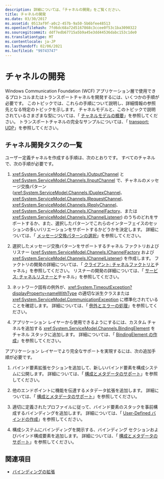 ```yaml
---
description: 詳細については、「チャネルの開発」をご覧ください。
title: チャネルの開発
ms.date: 03/30/2017
ms.assetid: 0513af9f-a0c2-457b-9a50-5b6bfee48513
ms.openlocfilehash: 7fd6dc68a72d5167868c3ccee0f53c1ba3090322
ms.sourcegitcommit: ddf7edb67715a5b9a45e3dd44536dabc153c1de0
ms.translationtype: MT
ms.contentlocale: ja-JP
ms.lasthandoff: 02/06/2021
ms.locfileid: "99743747"
---
```

# <a name="developing-channels"></a>チャネルの開発

Windows Communication Foundation (WCF) アプリケーション層で使用できるプロトコルまたはトランスポートチャネルを開発するには、いくつかの手順が必要です。 このトピックでは、これらの手順について説明し、詳細情報の参照先となる特定のトピックを示します。 チャネルモデルと、このトピックで説明されているさまざまな型については、「 [チャネルモデルの概要](channel-model-overview.md)」を参照してください。 トランスポートチャネルの完全なサンプルについては、「 [transport: UDP](../samples/transport-udp.md)」を参照してください。  
  
## <a name="the-channel-development-task-list"></a>チャネル開発タスクの一覧  

 ユーザー定義チャネルを作成する手順は、次のとおりです。 すべてのチャネルで、次の手順が必要です。  
  
1. <xref:System.ServiceModel.Channels.IOutputChannel> と <xref:System.ServiceModel.Channels.IInputChannel> で、チャネルのメッセージ交換パターン (<xref:System.ServiceModel.Channels.IDuplexChannel>、<xref:System.ServiceModel.Channels.IRequestChannel>、<xref:System.ServiceModel.Channels.IReplyChannel>、<xref:System.ServiceModel.Channels.IChannelFactory>、または <xref:System.ServiceModel.Channels.IChannelListener>) のうちのどれをサポートするか、また、選択したパターンでこれらのインターフェイスのセッションの多いバリエーションをサポートするかどうかを決定します。 詳細については、「 [メッセージ交換パターンの選択](choosing-a-message-exchange-pattern.md)」を参照してください。  
  
2. 選択したメッセージ交換パターンをサポートするチャネル ファクトリおよびリスナー (<xref:System.ServiceModel.Channels.IChannelFactory> および <xref:System.ServiceModel.Channels.IChannelListener>) を作成します。 ファクトリの開発の詳細については、「 [クライアント: チャネルファクトリと](client-channel-factories-and-channels.md)チャネル」を参照してください。 リスナーの開発の詳細については、「 [サービス: チャネルリスナーと](service-channel-listeners-and-channels.md)チャネル」を参照してください。  
  
3. ネットワーク固有の例外が、<xref:System.TimeoutException?displayProperty=nameWithType> の適切な派生クラスまたは <xref:System.ServiceModel.CommunicationException> に標準化されていることを確認します。 詳細については、「 [例外とエラーの処理](handling-exceptions-and-faults.md)」を参照してください。  
  
4. アプリケーション レイヤーから使用できるようにするには、カスタム チャネルを追加する <xref:System.ServiceModel.Channels.BindingElement> をチャネル スタックに追加します。 詳細については、「 [BindingElement の作成](creating-a-bindingelement.md)」を参照してください。  
  
 アプリケーション レイヤーでより完全なサポートを実現するには、次の追加手順が必要です。  
  
1. バインド要素拡張セクションを追加して、新しいバインド要素を構成システムに公開します。 詳細については、「 [構成とメタデータのサポート](configuration-and-metadata-support.md)」を参照してください。  
  
2. 他のエンドポイントに機能を伝達するメタデータ拡張を追加します。 詳細については、「 [構成とメタデータのサポート](configuration-and-metadata-support.md)」を参照してください。  
  
3. 適切に定義されたプロファイルに従って、バインド要素のスタックを事前構成するバインディングを追加します。 詳細については、「 [User-Defined バインドの作成](creating-user-defined-bindings.md)」を参照してください。  
  
4. 構成システムにバインディングを開示する、バインディング セクションおよびバインド構成要素を追加します。 詳細については、「 [構成とメタデータのサポート](configuration-and-metadata-support.md)」を参照してください。  
  
## <a name="see-also"></a>関連項目

- [バインディングの拡張](extending-bindings.md)
